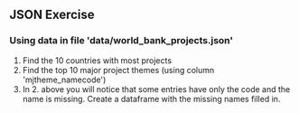 ## JSON Exercise
### Using data in file 'data/world_bank_projects.json'
1) Find the 10 countries with most projects
2) Find the top 10 major project themes (using column 'mjtheme_namecode')
3) In 2. above you will notice that some entries have only the code and the name is missing. Create a dataframe with the missing names filled in.
